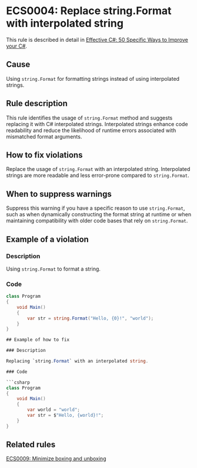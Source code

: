 # ECS0004: Replace string.Format with interpolated string

This rule is described in detail in [Effective C#: 50 Specific Ways to Improve your C#](https://www.oreilly.com/library/view/effective-c-50/9780134579290/).

## Cause

Using `string.Format` for formatting strings instead of using interpolated strings.

## Rule description

This rule identifies the usage of `string.Format` method and suggests replacing it with C# interpolated strings. Interpolated strings enhance code readability and reduce the likelihood of runtime errors associated with mismatched format arguments.

## How to fix violations

Replace the usage of `string.Format` with an interpolated string. Interpolated strings are more readable and less error-prone compared to `string.Format`.

## When to suppress warnings

Suppress this warning if you have a specific reason to use `string.Format`, such as when dynamically constructing the format string at runtime or when maintaining compatibility with older code bases that rely on `string.Format`.

## Example of a violation

### Description

Using `string.Format` to format a string.

### Code

```csharp
class Program
{
    void Main()
    {
        var str = string.Format("Hello, {0}!", "world");
    }
}

## Example of how to fix

### Description

Replacing `string.Format` with an interpolated string.

### Code

```csharp
class Program
{
    void Main()
    {
        var world = "world";
        var str = $"Hello, {world}!";
    }
}
```

## Related rules

[ECS0009: Minimize boxing and unboxing](./ECS0009.md)